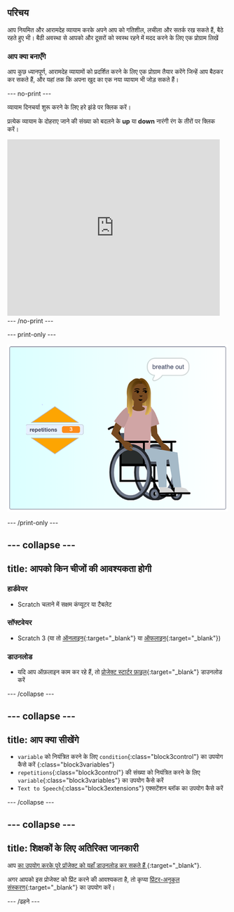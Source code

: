 ## परिचय

आप नियमित और आरामदेह व्यायाम करके अपने आप को गतिशील, लचीला और सतर्क रख सकते हैं, बैठे रहते हुए भी। बैठी अवस्था से आपको और दूसरों को स्वस्थ रहने में मदद करने के लिए एक प्रोग्राम लिखें

### आप क्या बनाएँगे

आप कुछ ध्यानपूर्ण, आरामदेह व्यायामों को प्रदर्शित करने के लिए एक प्रोग्राम तैयार करेंगे जिन्हें आप बैठकर कर सकते हैं, और यहां तक कि अपना खुद का एक नया व्यायाम भी जोड़ सकते हैं।

--- no-print ---

व्यायाम दिनचर्या शुरू करने के लिए हरे झंडे पर क्लिक करें।

प्रत्येक व्यायाम के दोहराए जाने की संख्या को बदलने के **up** या **down** नारंगी रंग के तीरों पर क्लिक करें।

<div class="scratch-preview">
  <iframe src="https://scratch.mit.edu/projects/405322095/embed" allowtransparency="true" width="485" height="402" frameborder="0" scrolling="no" allowfullscreen></iframe>
</div>
--- /no-print ---

--- print-only ---

![पूर्ण प्रोजेक्ट](images/finshed_project.png)

--- /print-only ---

--- collapse ---
---
title: आपको किन चीजों की आवश्यकता होगी
---
### हार्डवेयर

+ Scratch चलाने में सक्षम कंप्यूटर या टैबलेट

### सॉफ्टवेयर

+ Scratch 3 (या तो [ऑनलाइन](https://scratch.mit.edu/){:target="_blank"} या [ऑफलाइन](https://scratch.mit.edu/download){:target="_blank"})

### डाउनलोड

+ यदि आप ऑफ़लाइन काम कर रहे हैं, तो [प्रोजेक्ट स्टार्टर फ़ाइल](https://rpf.io/p/en/relax-stretch-go){:target="_blank"} डाउनलोड करें

--- /collapse ---

--- collapse ---
---
title: आप क्या सीखेंगे
---

+ `variable` को नियंत्रित करने के लिए `condition`{:class="block3control"} का उपयोग कैसे करें {:class="block3variables"}
+ `repetitions`{:class="block3control"} की संख्या को नियंत्रित करने के लिए `variable`{:class="block3variables"} का उपयोग कैसे करें
+ `Text to Speech`{:class="block3extensions"} एक्सटेंशन ब्लॉक का उपयोग कैसे करें

--- /collapse ---

--- collapse ---
---
title: शिक्षकों के लिए अतिरिक्त जानकारी
---

आप [ का उपयोग करके पूरे प्रॉजेक्ट को यहाँ डाउनलोड कर सकते हैं ](https://rpf.io/p/en/sit-stretch-get){:target="_blank"}.

अगर आपको इस प्रोजेक्ट को प्रिंट करने की आवश्यकता है, तो कृप्या [प्रिंटर-अनुकूल संस्करण](https://projects.raspberrypi.org/en/projects/sit-stretch/print){:target="_blank"} का उपयोग करें।

--- /ढहने ---
